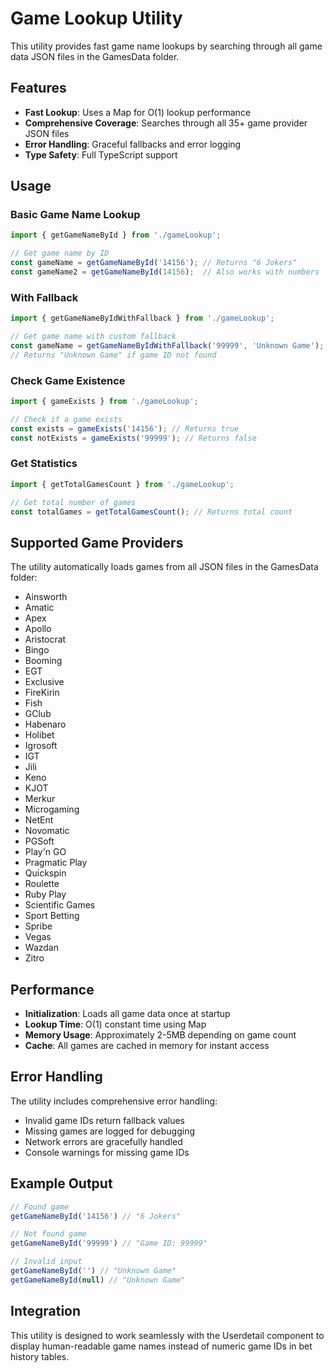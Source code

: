 # Game Lookup Utility

This utility provides fast game name lookups by searching through all game data JSON files in the GamesData folder.

## Features

- **Fast Lookup**: Uses a Map for O(1) lookup performance
- **Comprehensive Coverage**: Searches through all 35+ game provider JSON files
- **Error Handling**: Graceful fallbacks and error logging
- **Type Safety**: Full TypeScript support

## Usage

### Basic Game Name Lookup

```typescript
import { getGameNameById } from './gameLookup';

// Get game name by ID
const gameName = getGameNameById('14156'); // Returns "6 Jokers"
const gameName2 = getGameNameById(14156);  // Also works with numbers
```

### With Fallback

```typescript
import { getGameNameByIdWithFallback } from './gameLookup';

// Get game name with custom fallback
const gameName = getGameNameByIdWithFallback('99999', 'Unknown Game');
// Returns "Unknown Game" if game ID not found
```

### Check Game Existence

```typescript
import { gameExists } from './gameLookup';

// Check if a game exists
const exists = gameExists('14156'); // Returns true
const notExists = gameExists('99999'); // Returns false
```

### Get Statistics

```typescript
import { getTotalGamesCount } from './gameLookup';

// Get total number of games
const totalGames = getTotalGamesCount(); // Returns total count
```

## Supported Game Providers

The utility automatically loads games from all JSON files in the GamesData folder:

- Ainsworth
- Amatic
- Apex
- Apollo
- Aristocrat
- Bingo
- Booming
- EGT
- Exclusive
- FireKirin
- Fish
- GClub
- Habenaro
- Holibet
- Igrosoft
- IGT
- Jili
- Keno
- KJOT
- Merkur
- Microgaming
- NetEnt
- Novomatic
- PGSoft
- Play'n GO
- Pragmatic Play
- Quickspin
- Roulette
- Ruby Play
- Scientific Games
- Sport Betting
- Spribe
- Vegas
- Wazdan
- Zitro

## Performance

- **Initialization**: Loads all game data once at startup
- **Lookup Time**: O(1) constant time using Map
- **Memory Usage**: Approximately 2-5MB depending on game count
- **Cache**: All games are cached in memory for instant access

## Error Handling

The utility includes comprehensive error handling:

- Invalid game IDs return fallback values
- Missing games are logged for debugging
- Network errors are gracefully handled
- Console warnings for missing game IDs

## Example Output

```typescript
// Found game
getGameNameById('14156') // "6 Jokers"

// Not found game
getGameNameById('99999') // "Game ID: 99999"

// Invalid input
getGameNameById('') // "Unknown Game"
getGameNameById(null) // "Unknown Game"
```

## Integration

This utility is designed to work seamlessly with the Userdetail component to display human-readable game names instead of numeric game IDs in bet history tables.





